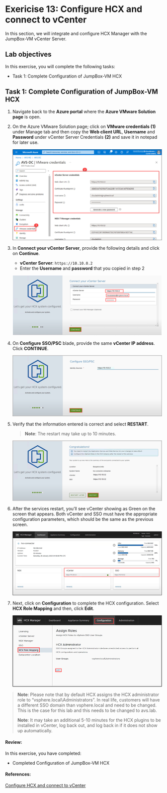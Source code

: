 # Exericise 13: Configure HCX and connect to vCenter

In this section, we will integrate and configure HCX Manager with the JumpBox-VM vCenter Server.

## Lab objectives

In this exercise, you will complete the following tasks:

+ Task 1: Complete Configuration of JumpBox-VM HCX

## Task 1: Complete Configuration of JumpBox-VM HCX

1. Navigate back to the **Azure portal** where the **Azure VMware Solution page** is open.

3. On the Azure VMware Solution page; click on **VMware credentials (1)** under Manage tab and then copy the **Web client URL**, **Username** and **Password** under vCenter Server Credentials **(2)** and save it in notepad for later use.

   ![](../Images/3.2.jpg)

1. In **Connect your vCenter Server**, provide the following details and click on **Continue**.
     
     - **vCenter Server**: `https://10.10.0.2 `
     - Enter the **Username** and **password** that you copied in step 2  

    ![](../Images/Mod2Task7Pic1.png)
    
2. On **Configure SSO/PSC** blade, provide the same **vCenter IP address**. Click **CONTINUE**.

    ![](../Images/Mod2Task7Pic2.png)
    
3. Verify that the information entered is correct and select **RESTART**.

      > **Note**: The restart may take up to 10 minutes.    

    ![](../Images/Mod2Task7Pic3.png)
    
4. After the services restart, you’ll see vCenter showing as Green on the screen that appears. Both vCenter and SSO must have the appropriate configuration parameters, which should be the same as the previous screen.

    ![](../Images/Mod2Task7Pic4.png)
     
5. Next, click on **Configuration** to complete the HCX configuration. Select **HCX Role Mapping** and then, click **Edit**. 

     ![](../Images/Mod2Task7Pic5.png)
     
> **Note**: Please note that by default HCX assigns the HCX administrator role to “vsphere.local\Administrators”. In real life, customers will have a different SSO domain than vsphere.local and need to be changed. This is the case for this lab and this needs to be changed to avs.lab.
> 
> **Note**: It may take an additional 5-10 minutes for the HCX plugins to be installed in vCenter, log back out, and log back in if it does not show up automatically.
    

#### Review:
In this exercise, you have completed:

  - Completed Configuration of JumpBox-VM HCX


#### References:
 [Configure HCX and connect to vCenter](https://docs.oracle.com/en/learn/oci-ocvs-hcx/index.html#task-2-request-download-link-for-the-vmware-hcx-connector-bundle)
